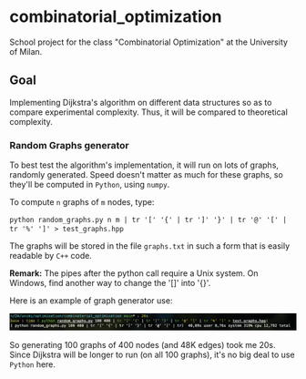 # combinatorial_optimization

School project for the class "Combinatorial Optimization" at the University of Milan.

## Goal

Implementing Dijkstra's algorithm on different data structures so as to compare experimental complexity. Thus, it will be compared to theoretical complexity.

### Random Graphs generator

To best test the algorithm's implementation, it will run on lots of graphs, randomly generated. Speed doesn't matter as much for these graphs, so they'll be computed in `Python`, using `numpy`.

To compute `n` graphs of `m` nodes, type:

	python random_graphs.py n m | tr '[' '{' | tr ']' '}' | tr '@' '[' | tr '%' ']' > test_graphs.hpp

The graphs will be stored in the file `graphs.txt` in such a form that is easily readable by `C++` code.

__Remark:__ The pipes after the python call require a Unix system. On Windows, find another way to change the '[]' into '{}'.

Here is an example of graph generator use:

![timing python](ressources/capture.png)

So generating 100 graphs of 400 nodes (and 48K edges) took me 20s. Since Dijkstra will be longer to run (on all 100 graphs), it's no big deal to use `Python` here.
